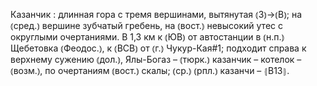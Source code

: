 ---
---

Казанчик
: длинная гора с тремя вершинами, вытянутая ⦅З⦆→⦅В⦆; на ⦅сред.⦆ вершине зубчатый гребень, на ⦅вост.⦆ невысокий утес с округлыми очертаниями. В 1,3 км к ⦅ЮВ⦆ от автостанции в ⦅н.п.⦆ Щебетовка ⦅Феодос.⦆, к ⦅ВСВ⦆ от ⦅г.⦆ Чукур-Кая#1; подходит справа к верхнему сужению ⦅дол.⦆, Ялы-Богаз – ⦅тюрк.⦆ казанчик – котелок – ⦅возм.⦆, по очертаниям ⦅вост.⦆ скалы; ⦅ср.⦆ ⦅рпл.⦆ казанчи – ⦃В13⦄.
